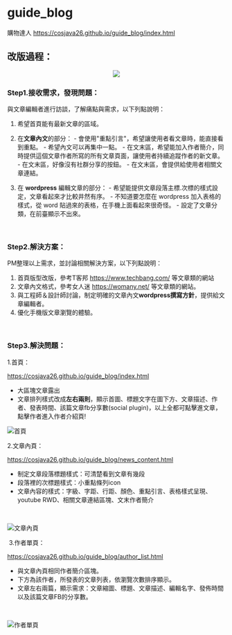 # guide_blog
購物達人
https://cosjava26.github.io/guide_blog/index.html

## 改版過程：
<p align="center">
  <img src="http://i.imgur.com/KajoSVQ.png">
</p>  

### Step1.接收需求，發現問題：

與文章編輯者進行訪談，了解痛點與需求，以下列點說明：
  1. 希望首頁能有最新文章的區域。

  2. 在**文章內文**的部分：
    - 會使用"重點引言"，希望讓使用者看文章時，能直接看到重點。
    - 希望內文可以再集中一點。
    - 在文末區，希望能加入作者簡介，同時提供這個文章作者所寫的所有文章頁面，讓使用者持續追蹤作者的新文章。
    - 在文末區，好像沒有社群分享的按鈕。
    - 在文末區，會提供給使用者相關文章連結。

  3. 在 **wordpress** 編輯文章的部分：
    - 希望能提供文章段落主標.次標的樣式設定，文章看起來才比較井然有序。
    - 不知道要怎麼在 wordpress 加入表格的樣式，從 word 貼過來的表格，在手機上面看起來很奇怪。
    - 設定了文章分類，在前臺顯示不出來。
<br />

### Step2.解決方案：

PM整理以上需求，並討論相關解決方案，以下列點說明：
  1. 首頁版型改版，參考T客邦 https://www.techbang.com/ 等文章類的網站
  2. 文章內文格式，參考女人迷 https://womany.net/ 等文章類的網站。
  3. 與工程師＆設計師討論，制定明確的文章內文**wordpress撰寫方針**，提供給文章編輯者。
  4. 優化手機版文章瀏覽的體驗。
<br />

### Step3.解決問題：
  1.首頁：
  
  https://cosjava26.github.io/guide_blog/index.html
  - 大區塊文章露出
  - 文章排列樣式改成**左右兩則**，顯示首圖、標題文字在圖下方、文章描述、作者、發表時間、該篇文章fb分享數(social plugin)，以上全都可點擊進文章，點擊作者進入作者介紹頁!

![首頁](http://i.imgur.com/e7Sysuf.png)

  2.文章內頁：
  
  https://cosjava26.github.io/guide_blog/news_content.html
  
  - 制定文章段落標題樣式：可清楚看到文章有幾段
  - 段落裡的次標題樣式：小重點條列icon
  - 文章內容的樣式：字級、字距、行距、顏色、重點引言、表格樣式呈現、youtube RWD、相關文章連結區塊、文末作者簡介
  <br />
  
  ![文章內頁](http://i.imgur.com/Vh8YlwO.png)
  
  3.作者單頁：
  
  https://cosjava26.github.io/guide_blog/author_list.html
  
  - 與文章內頁相同作者簡介區塊。
  - 下方為該作者，所發表的文章列表，依瀏覽次數排序顯示。
  - 文章左右兩篇，顯示需求：文章縮圖、標題、文章描述、編輯名字、發佈時間以及該篇文章FB的分享數。

  <br />
  
  ![作者單頁](http://i.imgur.com/yducCZH.jpg)
